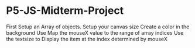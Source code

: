 # P5-JS-Midterm-Project
First Setup an Array of objects.
Setup your canvas size
Create a color in the background
Use Map the mouseX value to the range of array indices
Use the textsize to  Display the item at the index determined by mouseX
